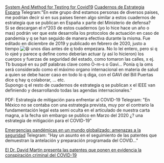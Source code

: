 [System And Method for Testing for Covid19](https://twitter.com/alpha_mind7/status/1421790037671358465?s=28)
[Cuadernos de Estrategia Espana](http://www.ieee.es/publicaciones-new/cuadernos-de-estrategia/)
Telegram:"En este grupo dnd estamos personas de diversos paises, me podrian decir si en sus paises tienen algo similar a estos cuadernos de estrategia que se publican en España x parte del Ministerio de defensa?  
Si se descargan el n°203 de estos cuadernos (yo lo hice hace un año o mas) podrán ver que este desarrolla los protocolos de actuación en caso de pandemia y q se han seguido de manera efectiva durante la misma. Fue editado en diciembre de 2019 y publicado en febrero de 2020, justo a tiempo ![😆](https://web.telegram.org/z/img-apple-64/1f606.png) unos días antes de q todo empezara. No lo leí entero, pero si q lo ojeé y parece q define como deberían actuar (y así lo hicieron) los cuerpos y fuerzas de seguridad del estado, como tomaron las calles, x ej. Tb busqué en su pdf palabras clave como O-m-s o Gavi... Ponía q la oms será considerado como el máximo organo internacional en materia de salud a quien se debe hacer caso en todo lo q diga, con el GAVI del Bill Puertas dice q hay q colaborar, ... etc.  
Supongo q el resto de cuadernos de estrategia q se publican x el IEEE van definiendo y desarrollando todas las agendas internacionales."

PDF: Estrategia de mitigación para enfrentar al COVID-19
Telegram: "En México no se contaba con una estrategia prevista, muy por el contrario la fundamentación legal esta semi oculta en el articulado de nuestra carta magna, a la fecha sin embargo se publico en Marzo del 2020 ¿? una estrategia de mitigación para el COVID-19"

[Emergencias pandémicas en un mundo globalizado: amenazas a la seguridad](http://www.ieee.es/publicaciones-new/cuadernos-de-estrategia/2020/Cuaderno_203.html)
Telegram: "Hay un asunto en el seguimiento de las patentes que demuestran la antelación y preparación programada del COVID..."

[El Dr. David Martin presenta las patentes que ponen en evidencia la conspiración criminal del COVID-19](https://trikooba.com/el-dr-david-martin-presenta-las-patentes-que-ponen-en-evidencia-la-conspiracion-criminal-del-covid-19/)

[]()
[]()
[]()
[]()
[]()